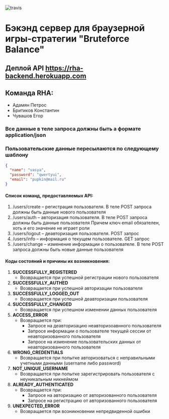 ![travis](https://travis-ci.org/HimmelSpark/RHA-02-2018.svg?branch=master)
# Бэкэнд сервер для браузерной игры-стратегии "Bruteforce Balance"
## Деплой API <https://rha-backend.herokuapp.com>
## Команда RHA: 
- Адамян Петрос
- Бритиков Константин 
- Чувашов Егор
### Все данные в теле запроса должны быть а формате application/json
### Пользовательские данные пересылаются по следующему шаблону
```json
{
  "name": "vasya",
  "password": "qwertyui",
  "email": "pupkin@mail.ru"
}
```
#### Список команд, предоставляемых API:    
1. /users/create – регистрация пользователя. В теле POST запроса должны быть данные нового пользователя
2. /users/auth – авторизация пользователя. В теле POST запроса должны быть данные пользователя
    Причем ключ email обязателен, хоть и его значение не играет роли
3. /users/logout – деавторизация пользователя. POST запрос
4. /users/info – информация о текущем пользователе. GET запрос
5. /users/change – изменение информации о пользователе. В теле POST запроса должны быть новые данные пользователя

#### Коды состояний и причины их возникновения:
1. **SUCCESSFULLY_REGISTERED**
    + Возвращается при успешной регистрации нового пользователя
2. **SUCCESSFULLY_AUTHED**
    + Возвращается при успешной авторизации пользователя
3. **SUCCESSFULLY_LOGGED_OUT**
    + Возвращается при успешной деавторизации пользователя
4. **SUCCESSFULLY_CHANGED**
    + Возвращается при успешном изменении данных пользователя
5. **ACCESS_ERROR**
    + Возвращается при:
        + Запросе на деавторизацию неавторизоавнного пользователя
        + Запросе информации о пользователе текущей сессии от неавторизованного пользователя
        + Запросе на изменение пользовательских данных от неавторизованного пользователя
6. **WRONG_CREDENTIALS**
    + Возвращается при попытке авторизоваться с неправильными учетными данными (username либо password)
7. **NOT_UNIQUE_USERNAME**
    + Возвращается при попытке зарегистрировать пользователя с неуникальным никнеймом
8. **ALREADY_AUTHENTICATED**
    + Возвращается при:
        + Запросе на авторизацию от авторизованного пользователя
        + Запросе на регистрацию от авторизованного пользователя
9. **UNEXPECTED_ERROR**
    + Возвращается при возникновении непредвиденной ошибки
